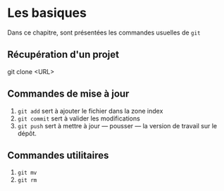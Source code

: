 # Les basiques
Dans ce chapitre, sont présentées les commandes usuelles de `git`

## Récupération d'un projet 
git clone \<URL\>

## Commandes de mise à jour
1. `git add` sert à ajouter le fichier dans la zone index
2. `git commit` sert à valider les modifications
3. `git push` sert à mettre à jour &mdash; pousser &mdash; la version de travail sur le dépôt.

## Commandes utilitaires

1. `git mv`
2. `git rm`